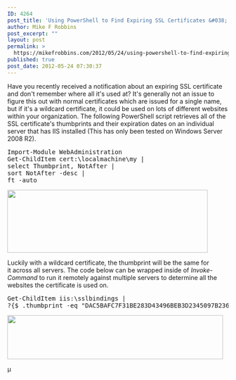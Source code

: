 ```yaml
---
ID: 4264
post_title: 'Using PowerShell to Find Expiring SSL Certificates &#038; the Websites they&#8217;re Associated with'
author: Mike F Robbins
post_excerpt: ""
layout: post
permalink: >
  https://mikefrobbins.com/2012/05/24/using-powershell-to-find-expiring-ssl-certificates-the-websites-theyre-associated-with/
published: true
post_date: 2012-05-24 07:30:37
---
```

Have you recently received a notification about an expiring SSL certificate and don't remember where all it's used at? It's generally not an issue to figure this out with normal certificates which are issued for a single name, but if it's a wildcard certificate, it could be used on lots of different websites within your organization. The following PowerShell script retrieves all of the SSL certificate's thumbprints and their expiration dates on an individual server that has IIS installed (This has only been tested on Windows Server 2008 R2).
<pre class="lang:ps decode:true">Import-Module WebAdministration
Get-ChildItem cert:\localmachine\my |
select Thumbprint, NotAfter |
sort NotAfter -desc |
ft -auto</pre>
<a href="http://mikefrobbins.com/wp-content/uploads/2012/05/sslcert11.png"><img class="alignnone size-full wp-image-4268" title="sslcert11" alt="" src="http://mikefrobbins.com/wp-content/uploads/2012/05/sslcert11.png" width="456" height="143" /></a>

Luckily with a wildcard certificate, the thumbprint will be the same for it across all servers. The code below can be wrapped inside of <em>Invoke-Command</em> to run it remotely against multiple servers to determine all the websites the certificate is used on.
<pre class="lang:ps decode:true">Get-ChildItem iis:\sslbindings |
?{$_.thumbprint -eq "DAC5BAFC7F31BE283D43496BEB3D2345097B236C"}</pre>
<a href="http://mikefrobbins.com/wp-content/uploads/2012/05/sslcert12.png"><img class="alignnone size-full wp-image-4269" title="sslcert12" alt="" src="http://mikefrobbins.com/wp-content/uploads/2012/05/sslcert12.png" width="491" height="100" /></a>

µ